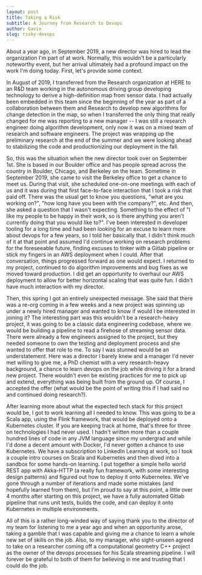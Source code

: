 ```yaml
---
layout: post
title: Taking a Risk
subtitle: A Journey from Research to Devops
author: Gavin
slug: risky-devops
---
```


About a year ago, in September 2019, a new director was hired to lead the organization I'm part of at work. 
Normally, this wouldn't be a particularly noteworthy event, but her arrival ultimately had a profound impact on the work I'm doing today.
First, let's provide some context.
<!--more-->

In August of 2019, I transferred from the Research organization at HERE to an R&D team working in the autonomous driving group developing technology to derive a high-definition map from sensor data.
I had actually been embedded in this team since the beginning of the year as part of a collaboration between them and Research to develop new algorithms for change detection in the map, so when I transferred the only thing that really changed for me was reporting to a new manager -- I was still a research engineer doing algorithm development, only now it was on a mixed team of research and software engineers.
The project was wrapping up the preliminary research at the end of the summer and we were looking ahead to stabilizing the code and productionizing our deployment in the fall. 

So, this was the situation when the new director took over on September 1st.
She is based in our Boulder office and has people spread across the country in Boulder, Chicago, and Berkeley on the team.
Sometime in September 2019, she came to visit the Berkeley office to get a chance to meet us.
During that visit, she scheduled one-on-one meetings with each of us and it was during that first face-to-face interaction that I took a risk that paid off.
There was the usual get to know you questions, "what are you working on?", "how long have you been with the company?", etc.
And then, she asked a question that I wasn't expecting.
Something to the effect of "I like my people to be happy in their work, so is there anything you aren't currently doing that you would like to?".
I've been interested in developer tooling for a long time and had been looking for an excuse to learn more about devops for a few years, so I told her basically that.
I didn't think much of it at that point and assumed I'd continue working on research problems for the foreseeable future, finding excuses to tinker with a Gitlab pipeline or stick my fingers in an AWS deployment when I could.
After that conversation, things progressed forward as one would expect.
I returned to my project, continued to do algorithm improvements and bug fixes as we moved toward production.
I did get an opportunity to overhaul our AWS deployment to allow for better horizontal scaling that was quite fun.
I didn't have much interaction with my director.

Then, this spring I got an entirely unexpected message.
She said that there was a re-org coming in a few weeks and a new project was spinning up under a newly hired manager and wanted to know if would I be interested in joining it?
The interesting part was this wouldn't be a research-heavy project, it was going to be a classic data engineering codebase, where we would be building a pipeline to read a firehose of streaming sensor data.
There were already a few engineers assigned to the project, but they needed someone to own the testing and deployment process and she wanted to offer that role to me.
To say I was stunned would be an understatement.
Here was a director I barely knew and a manager I'd never met willing to give me, a PhD chemist with a very research-heavy background, a chance to learn devops on the job while driving it for a brand new project.
There wouldn't even be existing practices for me to pick up and extend, everything was being built from the ground up.
Of course, I accepted the offer (what would be the point of writing this if I had said no and continued doing research?).

After learning more about what the expected tech stack for this project would be, I got to work learning all I needed to know.
This was going to be a Scala app, using the Flink framework, that would be deployed onto a Kubernetes cluster.
If you are keeping track at home, that's three for three on technologies I had never used.
I hadn't written more than a couple hundred lines of code in any JVM language since my undergrad and while I'd done a decent amount with Docker, I'd never gotten a chance to use Kubernetes.
We have a subscription to LinkedIn Learning at work, so I took a couple intro courses on Scala and Kubernetes and then dived into a sandbox for some hands-on learning.
I put together a simple hello world REST app with Akka-HTTP (a really fun framework, with some interesting design patterns) and figured out how to deploy it onto Kubernetes.
We've gone through a number of iterations and made some mistakes (and hopefully learned from them), but I'm proud to say at this point, a little over 4 months after starting on this project, we have a fully automated Gitlab pipeline that runs unit tests, builds the code, and can deploy it onto Kubernetes in multiple environments. 

All of this is a rather long-winded way of saying thank you to the director of my team for listening to me a year ago and when an opportunity arose, taking a gamble that I was capable and giving me a chance to learn a whole new set of skills on the job. 
Also, to my manager, who sight-unseen agreed to take on a researcher coming off a computational geometry C++ project as the owner of the devops processes for his Scala streaming pipeline.
I will forever be grateful to both of them for believing in me and trusting that I could do the job.
